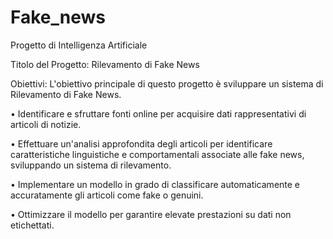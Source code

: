 # Fake_news

Progetto di Intelligenza Artificiale

Titolo del Progetto: Rilevamento di Fake News

Obiettivi:
L'obiettivo principale di questo progetto è sviluppare un sistema di Rilevamento di Fake News.

• Identificare e sfruttare fonti online per acquisire dati rappresentativi di articoli di notizie.

• Effettuare un'analisi approfondita degli articoli per identificare caratteristiche linguistiche e
comportamentali associate alle fake news, sviluppando un sistema di rilevamento.

• Implementare un modello in grado di classificare automaticamente e accuratamente gli articoli come
fake o genuini.

• Ottimizzare il modello per garantire elevate prestazioni su dati non etichettati.
